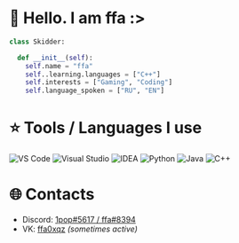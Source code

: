 # 👋 Hello. I am ffa :>

```python
class Skidder:

  def __init__(self):
    self.name = "ffa"
    self..learning.languages = ["C++"]
    self.interests = ["Gaming", "Coding"]
    self.language_spoken = ["RU", "EN"]
```

# ⭐ Tools / Languages I use
![VS Code](https://img.shields.io/badge/Editor-VS_Code-informational?style=for-the-badge&logo=visual-studio-code&logoColor=white&color=6aa6f8)
![Visual Studio](https://img.shields.io/badge/Visual-Studio-informational?style=for-the-badge&logo=visual-studio&logoColor=white&color=6aa6f8)
![IDEA](https://img.shields.io/badge/Intellij-IDEA-informational?style=for-the-badge&logo=intellij-idea&logoColor=white&color=6aa6f8)
![Python](https://img.shields.io/badge/Code-Python-informational?style=for-the-badge&logo=python&logoColor=white&color=6aa6f8)
![Java](https://img.shields.io/badge/Code-Java-informational?style=for-the-badge&logo=java&logoColor=white&color=6aa6f8)
![C++](https://img.shields.io/badge/Code-C++-informational?style=for-the-badge&logo=C++&logoColor=white&color=6aa6f8)

# 🌐 Contacts
 - Discord: [1pop#5617 / ffa#8394](e)
 - VK: [ffa0xqz](https://vk.com/ffa0xqz) *(sometimes active)*
